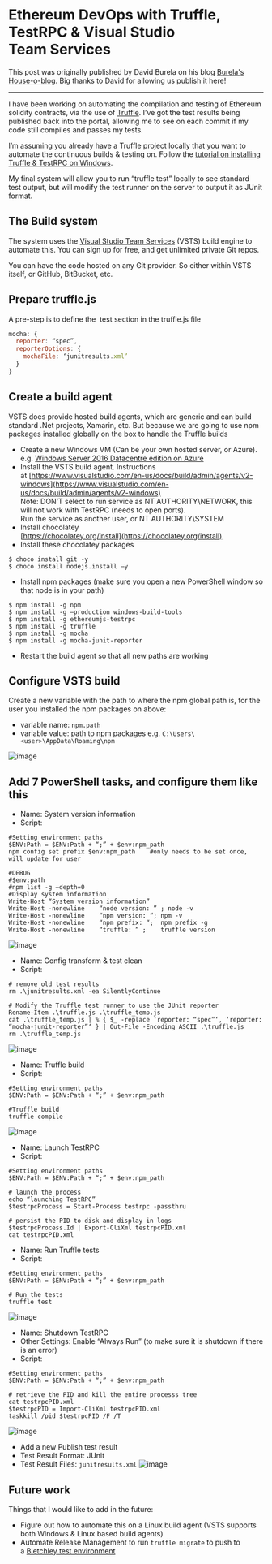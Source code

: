# Ethereum DevOps with Truffle, TestRPC & Visual Studio Team Services

This post was originally published by David Burela on his blog [Burela's House-o-blog](https://davidburela.wordpress.com/2016/12/23/ethereum-devops-with-truffle-testrpc-visual-studio-team-services/). Big thanks to David for allowing us publish it here!

-------------------

I have been working on automating the compilation and testing of Ethereum solidity contracts, via the use of [Truffle](http://truffleframework.com/). I’ve got the test results being published back into the portal, allowing me to see on each commit if my code still compiles and passes my tests.

I’m assuming you already have a Truffle project locally that you want to automate the continuous builds & testing on. Follow the [tutorial on installing Truffle & TestRPC on Windows](/tutorials/how-to-install-truffle-and-testrpc-on-windows-for-blockchain-development).

My final system will allow you to run “truffle test” locally to see standard test output, but will modify the test runner on the server to output it as JUnit format.

## The Build system

The system uses the [Visual Studio Team Services](https://azure.microsoft.com/en-us/services/visual-studio-team-services/) (VSTS) build engine to automate this. You can sign up for free, and get unlimited private Git repos.  

You can have the code hosted on any Git provider. So either within VSTS itself, or GitHub, BitBucket, etc.

## Prepare truffle.js

A pre-step is to define the  test section in the truffle.js file

```javascript
mocha: {  
  reporter: “spec”,  
  reporterOptions: {  
    mochaFile: ‘junitresults.xml’  
  }  
}
```

## Create a build agent

VSTS does provide hosted build agents, which are generic and can build standard .Net projects, Xamarin, etc. But because we are going to use npm packages installed globally on the box to handle the Truffle builds

- Create a new Windows VM (Can be your own hosted server, or Azure).  
e.g. [Windows Server 2016 Datacentre edition on Azure](https://azure.microsoft.com/en-au/marketplace/partners/microsoft/windowsserver2016datacenter/)
- Install the VSTS build agent. Instructions at [https://www.visualstudio.com/en-us/docs/build/admin/agents/v2-windows](https://www.visualstudio.com/en-us/docs/build/admin/agents/v2-windows)  
Note: DON’T select to run service as NT AUTHORITY\NETWORK, this will not work with TestRPC (needs to open ports).  
Run the service as another user, or NT AUTHORITY\SYSTEM
- Install chocolatey  
[https://chocolatey.org/install](https://chocolatey.org/install)
- Install these chocolatey packages

```
$ choco install git -y
$ choco install nodejs.install –y
```

- Install npm packages (make sure you open a new PowerShell window so that node is in your path)

```
$ npm install -g npm
$ npm install -g –production windows-build-tools
$ npm install -g ethereumjs-testrpc
$ npm install -g truffle
$ npm install -g mocha
$ npm install -g mocha-junit-reporter
```

- Restart the build agent so that all new paths are working

## Configure VSTS build

Create a new variable with the path to where the npm global path is, for the user you installed the npm packages on above:

- variable name: `npm.path`
- variable value: path to npm packages e.g. `C:\Users\<user>\AppData\Roaming\npm`  

![image](https://davidburela.files.wordpress.com/2016/12/image5.png)

## Add 7 PowerShell tasks, and configure them like this
- Name: System version information  
- Script:  

```
#Setting environment paths  
$ENV:Path = $ENV:Path + “;” + $env:npm_path  
npm config set prefix $env:npm_path    #only needs to be set once, will update for user  

#DEBUG  
#$env:path  
#npm list -g –depth=0  
#Display system information  
Write-Host “System version information”  
Write-Host -nonewline    “node version: ” ; node -v  
Write-Host -nonewline    “npm version: “; npm -v  
Write-Host -nonewline    “npm prefix: “;  npm prefix -g  
Write-Host -nonewline    “truffle: ” ;    truffle version  
```
![image](https://davidburela.files.wordpress.com/2016/12/image6.png)

- Name: Config transform & test clean
- Script:

```
# remove old test results  
rm .\junitresults.xml -ea SilentlyContinue 

# Modify the Truffle test runner to use the JUnit reporter  
Rename-Item .\truffle.js .\truffle_temp.js  
cat .\truffle_temp.js | % { $_ -replace ‘reporter: “spec”‘, ‘reporter: “mocha-junit-reporter”‘ } | Out-File -Encoding ASCII .\truffle.js  
rm .\truffle_temp.js  
```
![image](https://davidburela.files.wordpress.com/2016/12/image7.png)


- Name: Truffle build  
- Script:  

```
#Setting environment paths  
$ENV:Path = $ENV:Path + “;” + $env:npm_path

#Truffle build  
truffle compile  
```
![image](https://davidburela.files.wordpress.com/2016/12/image8.png)

- Name: Launch TestRPC  
- Script:  

```
#Setting environment paths  
$ENV:Path = $ENV:Path + “;” + $env:npm_path

# launch the process  
echo “launching TestRPC”  
$testrpcProcess = Start-Process testrpc -passthru  

# persist the PID to disk and display in logs  
$testrpcProcess.Id | Export-CliXml testrpcPID.xml  
cat testrpcPID.xml
```


- Name: Run Truffle tests  
- Script:  

```
#Setting environment paths  
$ENV:Path = $ENV:Path + “;” + $env:npm_path

# Run the tests  
truffle test  
```
![image](https://davidburela.files.wordpress.com/2016/12/image10.png)


- Name: Shutdown TestRPC  
- Other Settings: Enable “Always Run” (to make sure it is shutdown if there is an error)  
- Script:  

```
#Setting environment paths  
$ENV:Path = $ENV:Path + “;” + $env:npm_path

# retrieve the PID and kill the entire processs tree  
cat testrpcPID.xml  
$testrpcPID = Import-CliXml testrpcPID.xml  
taskkill /pid $testrpcPID /F /T  
```
![image](https://davidburela.files.wordpress.com/2016/12/image11.png)

- Add a new Publish test result
- Test Result Format: JUnit  
- Test Result Files: `junitresults.xml`
![image](https://davidburela.files.wordpress.com/2016/12/image12.png)

## Future work

Things that I would like to add in the future:

- Figure out how to automate this on a Linux build agent (VSTS supports both Windows & Linux based build agents)
- Automate Release Management to run `truffle migrate` to push to a [Bletchley test environment](https://azure.microsoft.com/en-us/blog/project-bletchley-blockchain-infrastructure-made-easy/)
